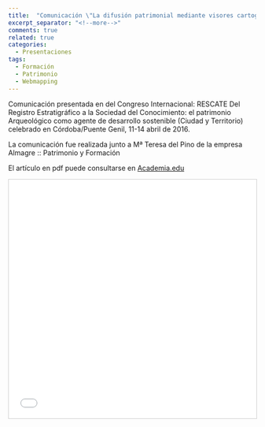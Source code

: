 ```yaml
---
title:  "Comunicación \"La difusión patrimonial mediante visores cartográficos en Internet\""
excerpt_separator: "<!--more-->"
comments: true
related: true
categories: 
  - Presentaciones
tags:
  - Formación
  - Patrimonio
  - Webmapping
---
```


Comunicación presentada en del Congreso Internacional: RESCATE Del Registro Estratigráfico a la Sociedad del Conocimiento: el patrimonio Arqueológico como agente de desarrollo sostenible (Ciudad y Territorio) celebrado en  Córdoba/Puente Genil, 11-14 abril de 2016. 

<!--more-->

La comunicación fue realizada junto a Mª Teresa del Pino de la empresa Almagre :: Patrimonio y Formación

El artículo en pdf puede consultarse en  [Academia.edu](http://www.academia.edu/32096621/SORIANO_P._J._DEL_PINO_Ma_T._2016_La_difusi%C3%B3n_patrimonial_mediante_visores_cartogr%C3%A1ficos_en_Internet_en_Vaquerizo_D._Ruiz_A._Delgado_M._Eds._Rescate._Del_registro_estratigr%C3%A1fico_a_la_sociedad_del_conocimiento_C%C3%B3rdoba_Vol._II_pp._447-454)

<iframe src="//www.slideshare.net/slideshow/embed_code/key/o9tqrsqzTCPeOc" width="595" height="485" frameborder="0" marginwidth="0" marginheight="0" scrolling="no" style="border:1px solid #CCC; border-width:1px; margin-bottom:5px; max-width: 100%;" allowfullscreen> </iframe> 